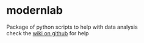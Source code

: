 # modernlab
Package of python scripts to help with data analysis  
check the [wiki on github](https://github.com/AlexZades/modernlab/wiki/) for help 
